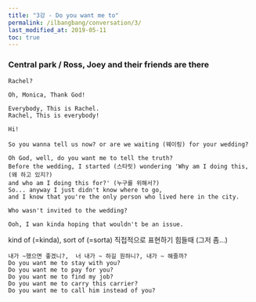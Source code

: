 ```yaml
---
title: "3강 - Do you want me to"
permalink: /ilbangbang/conversation/3/
last_modified_at: 2019-05-11
toc: true
---
```


### Central park / Ross, Joey and their friends are there

```
Rachel?

Oh, Monica, Thank God!

Everybody, This is Rachel.
Rachel, This is everybody!

Hi!

So you wanna tell us now? or are we waiting (웨이링) for your wedding?

Oh God, well, do you want me to tell the truth?
Before the wedding, I started (스타릿) wondering 'Why am I doing this, (왜 하고 있지?)
and who am I doing this for?' (누구를 위해서?)
So... anyway I just didn't know where to go, 
and I know that you're the only person who lived here in the city.

Who wasn't invited to the wedding?

Ooh, I wan kinda hoping that wouldn't be an issue.
```

kind of (=kinda), sort of (=sorta)
직접적으로 표현하기 힘들때 (그저 좀...)

```
내가 ~했으면 좋겠니?,  너 내가 ~ 하길 원하니?, 내가 ~ 해줄까?
Do you want me to stay with you?
Do you want me to pay for you?
Do you want me to find my job?
Do you want me to carry this carrier?
Do you want me to call him instead of you?
```